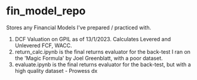 # fin_model_repo
Stores any Financial Models I've prepared / practiced with.

1. DCF Valuation on GPIL as of 13/1/2023. Calculates Levered and Unlevered FCF, WACC.
2. return_calc.ipynb is the final returns evaluator for the back-test I ran on the 'Magic Formula' by Joel Greenblatt, with a poor dataset.
3. evaluate.ipynb is the final returns evaluator for the back-test, but with a high quality dataset - Prowess dx
